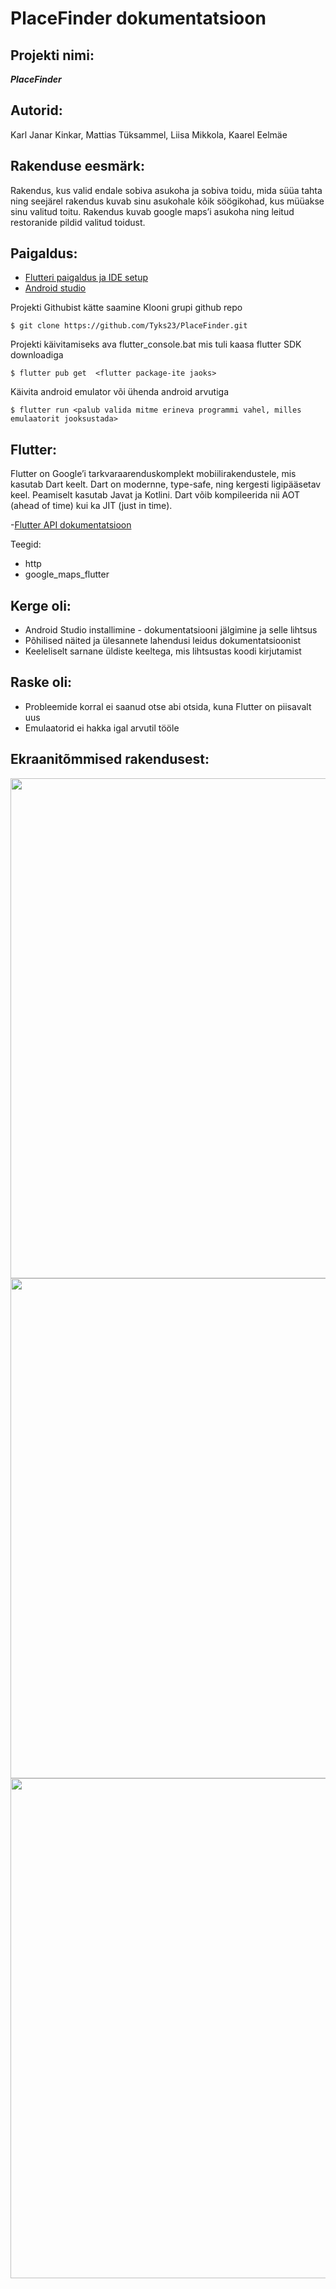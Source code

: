 # PlaceFinder dokumentatsioon

## Projekti nimi: 
***PlaceFinder***

## Autorid: 
Karl Janar Kinkar, Mattias Tüksammel, Liisa Mikkola, Kaarel Eelmäe

## Rakenduse eesmärk:
Rakendus, kus valid endale sobiva asukoha ja sobiva toidu, mida süüa tahta ning seejärel rakendus kuvab sinu asukohale kõik söögikohad, kus müüakse sinu valitud toitu. Rakendus kuvab google maps’i asukoha ning leitud restoranide pildid valitud toidust.

## Paigaldus:
- [Flutteri paigaldus ja IDE setup](https://docs.flutter.dev/get-started/install)
- [Android studio](https://developer.android.com/studio)

Projekti Githubist kätte saamine 
Klooni grupi github repo
```
$ git clone https://github.com/Tyks23/PlaceFinder.git
```
Projekti käivitamiseks ava flutter_console.bat mis tuli kaasa flutter SDK downloadiga
```
$ flutter pub get  <flutter package-ite jaoks>
```
Käivita android emulator või ühenda android arvutiga
```
$ flutter run <palub valida mitme erineva programmi vahel, milles emulaatorit jooksustada>
```

## Flutter:
Flutter on Google’i tarkvaraarenduskomplekt mobiilirakendustele, mis kasutab Dart keelt. Dart on modernne, type-safe, ning kergesti ligipääsetav keel. Peamiselt kasutab Javat ja Kotlini. 
Dart võib kompileerida nii AOT (ahead of time) kui ka JIT (just in time).

-[Flutter API dokumentatsioon](https://api.flutter.dev/)

Teegid: 
- http
- google_maps_flutter


## Kerge oli:

- Android Studio installimine - dokumentatsiooni jälgimine ja selle lihtsus
- Põhilised näited ja ülesannete lahendusi leidus dokumentatsioonist
- Keeleliselt sarnane üldiste keeltega, mis lihtsustas koodi kirjutamist

## Raske oli: 

- Probleemide korral ei saanud otse abi otsida, kuna Flutter on piisavalt uus
- Emulaatorid ei hakka igal arvutil tööle

## Ekraanitõmmised rakendusest:
<img src="https://user-images.githubusercontent.com/70900290/168491438-e8cb5c40-69a9-40a7-86d6-2c9455d3ae41.png" height="800">
<img src="https://user-images.githubusercontent.com/70900290/168491441-617e8dec-f7a6-42de-a249-300ec3db0533.png" height="800">
<img src="https://user-images.githubusercontent.com/70900290/168491444-dc32fd5e-e64c-4f91-b2b2-7a86637bd93e.png" height="800">

